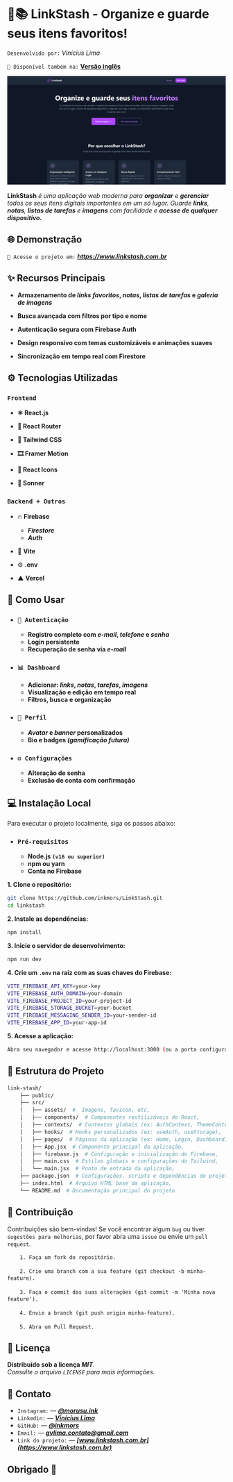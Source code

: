 
# 🔗📚 LinkStash - Organize e guarde seus itens favoritos!
`Desenvolvido por:` *Vinícius Lima*

`📄 Disponível também na:` **[Versão inglês](README.md)**

![Banner do LinkStash](./BannerLinkStash.png)

**LinkStash** *é uma aplicação web moderna para **organizar** e **gerenciar** todos os seus itens digitais importantes em um só lugar. Guarde **links**, **notas**, **listas de tarefas** e **imagens** com facilidade e **acesse de qualquer dispositivo.***


## **🌐 Demonstração**

`🔗 Acesse o projeto em:` ***https://www.linkstash.com.br***


## **✨ Recursos Principais**

- **Armazenamento de *links favoritos*, *notas*, *listas de tarefas* e *galeria de imagens***

- **Busca avançada com filtros por tipo e nome**
- **Autenticação segura com Firebase Auth**
- **Design responsivo com temas customizáveis e animações suaves**
- **Sincronização em tempo real com Firestore**

## **⚙️ Tecnologias Utilizadas**

### `Frontend`

- **⚛️ React.js** 

- **🧭 React Router** 

- **🎨 Tailwind CSS**

- **🎞️ Framer Motion**

- **🔔 React Icons**

- **🎯 Sonner**

### `Backend + Outros`
- 🔥 **Firebase** 

  - ***Firestore*** 
  - ***Auth*** 
  
- 📄 **Vite**

- ⚙️ **.env**

- ▲ **Vercel**


## **🚀 Como Usar**

- ### `🔐 Autenticação`
    - **Registro completo com *e-mail*, *telefone* e *senha***
    - **Login persistente**
    - **Recuperação de senha via *e-mail***

- ### `📊 Dashboard`
    - **Adicionar: *links*, *notas*, *tarefas*, *imagens***
    - **Visualização e edição em tempo real**
    - **Filtros, busca e organização** 

- ### `👤 Perfil`
    - ***Avatar* e *banner* personalizados**
    - **Bio e badges *(gamificação futura)*** 

- ### `⚙️ Configurações`
    - **Alteração de senha**  
    - **Exclusão de conta com confirmação** 

## 💻 Instalação Local
Para executar o projeto localmente, siga os passos abaixo:

- ### `Pré-requisitos`
    - **Node.js `(v16 ou superior)`**
    - **npm ou yarn**  
    - **Conta no Firebase**

**1. Clone o repositório:**

```bash
git clone https://github.com/inkmors/LinkStash.git
cd linkstash
```
**2. Instale as dependências:**

```bash
npm install
```
**3. Inicie o servidor de desenvolvimento:**

```bash
npm run dev
```

**4. Crie um `.env` na raiz com as suas chaves do Firebase:**

```bash
VITE_FIREBASE_API_KEY=your-key
VITE_FIREBASE_AUTH_DOMAIN=your-domain
VITE_FIREBASE_PROJECT_ID=your-project-id
VITE_FIREBASE_STORAGE_BUCKET=your-bucket
VITE_FIREBASE_MESSAGING_SENDER_ID=your-sender-id
VITE_FIREBASE_APP_ID=your-app-id
```
**5. Acesse a aplicação:**
```bash
Abra seu navegador e acesse http://localhost:3000 (ou a porta configurada).
```

## 📁 Estrutura do Projeto
```bash
link-stash/
    ├── public/
    ├── src/
    │   ├── assets/  #  Imagens, favicon, etc,
    │   ├── components/  # Componentes reutilizáveis do React,
    │   ├── contexts/  # Contextos globais (ex: AuthContext, ThemeContext),
    │   ├── hooks/  # Hooks personalizados (ex: useAuth, useStorage),
    │   ├── pages/  # Páginas da aplicação (ex: Home, Login, Dashboard),
    │   ├── App.jsx  # Componente principal da aplicação,
    │   ├── firebase.js  # Configuração e inicialização do Firebase,  
    │   ├── main.css  # Estilos globais e configurações do Tailwind,
    │   └── main.jsx  # Ponto de entrada da aplicação,              
    ├── package.json  # Configurações, scripts e dependências do projeto,
    ├── index.html  # Arquivo HTML base da aplicação,
    └── README.md  # Documentação principal do projeto.
```   

## 🤝 Contribuição

Contribuições são bem-vindas! Se você encontrar algum `bug` ou tiver `sugestões para melhorias`, por favor abra uma `issue` ou envie um `pull request`.

        1. Faça um fork do repositório.

        2. Crie uma branch com a sua feature (git checkout -b minha-feature).
        
        3. Faça o commit das suas alterações (git commit -m 'Minha nova feature').

        4. Envie a branch (git push origin minha-feature).

        5. Abra um Pull Request.

## 📄 Licença

**Distribuído sob a licença *MIT***.  
*Consulte o arquivo `LICENSE` para mais informações.*


## 📧 Contato

- `Instagram:` — ***[@morusu.ink](https://instagram.com/morusu.ink)***  
- `Linkedin:` — ***[Vinícius Lima](https://www.linkedin.com/in/vin%C3%ADcius-lima-738603284/)***  
- `GitHub:` — ***[@inkmors](https://github.com/inkmors)***
- `Email:` — ***gvlima.contato@gmail.com***
- `Link do projeto:` — ***[www.linkstash.com.br](https://www.linkstash.com.br)***

## Obrigado 🤍

